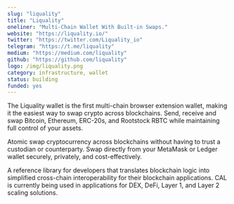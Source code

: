 ```yaml
---
slug: "liquality"
title: "Liquality"
oneliner: "Multi-Chain Wallet With Built-in Swaps."
website: "https://liquality.io/"
twitter: "https://twitter.com/Liquality_io"
telegram: "https://t.me/liquality"
medium: "https://medium.com/liquality"
github: "https://github.com/liquality"
logo: /img/liquality.png
category: infrastructure, wallet
status: building
funded: yes
---
```


The Liquality wallet is the first multi-chain browser extension wallet, making it the easiest way to swap crypto across blockchains. Send, receive and swap Bitcoin, Ethereum, ERC-20s, and Rootstock RBTC while maintaining full control of your assets.

Atomic swap cryptocurrency across blockchains without having to trust a custodian or counterparty. Swap directly from your MetaMask or Ledger wallet securely, privately, and cost-effectively.

A reference library for developers that translates blockchain logic into simplified cross-chain interoperability for their blockchain applications. CAL is currently being used in applications for DEX, DeFi, Layer 1, and Layer 2 scaling solutions.
